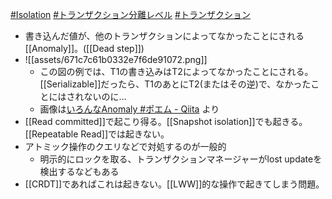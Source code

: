 [#Isolation](🌐Distributed%20Systems・Concurrency・Transaction・DB/Isolation.md) [#トランザクション分離レベル](🌐Distributed%20Systems・Concurrency・Transaction・DB/Transaction/Isolation/Isolation.md) [#トランザクション](トランザクション)

- 書き込んだ値が、他のトランザクションによってなかったことにされる[[Anomaly]]。([[Dead step]])
- ![[assets/671c7c61b0332e7f6de91072.png]]
	- この図の例では、T1の書き込みはT2によってなかったことにされる。[[Serializable]]だったら、T1のあとにT2(またはその逆)で、なかったことにはされないのに…
	- 画像は[いろんなAnomaly #ポエム - Qiita](https://qiita.com/kumagi/items/5ef5e404546736ebac49#lost-update) より
- [[Read committed]]で起こり得る。[[Snapshot isolation]]でも起きる。[[Repeatable Read]]では起きない。
- アトミック操作のクエリなどで対処するのが一般的
	- 明示的にロックを取る、トランザクションマネージャーがlost updateを検出するなどもある
- [[CRDT]]であればこれは起きない。[[LWW]]的な操作で起きてしまう問題。
